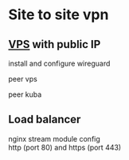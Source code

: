 # Site to site vpn


## [VPS](a "Virtual private server") with public IP

install and configure wireguard  

peer vps

peer kuba

## Load balancer

nginx stream module config  
http (port 80) and https (port 443)